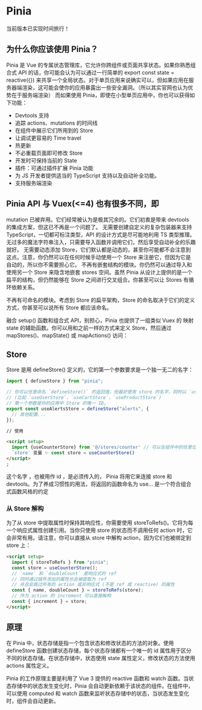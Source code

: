 # Pinia

当前版本已实现时间旅行！

## 为什么你应该使用 Pinia？

Pinia 是 Vue 的专属状态管理库，它允许你跨组件或页面共享状态。如果你熟悉组合式 API 的话，你可能会认为可以通过一行简单的 export const state = reactive({}) 来共享一个全局状态。对于单页应用来说确实可以，但如果应用在服务器端渲染，这可能会使你的应用暴露出一些安全漏洞。（所以其实官网也认为优势在于服务端渲染） 而如果使用 Pinia，即使在小型单页应用中，你也可以获得如下功能：

- Devtools 支持
- 追踪 actions、mutations 的时间线
- 在组件中展示它们所用到的 Store
- 让调试更容易的 Time travel
- 热更新
- 不必重载页面即可修改 Store
- 开发时可保持当前的 State
- 插件：可通过插件扩展 Pinia 功能
- 为 JS 开发者提供适当的 TypeScript 支持以及自动补全功能。
- 支持服务端渲染

## Pinia API 与 Vuex(<=4) 也有很多不同，即

mutation 已被弃用。它们经常被认为是极其冗余的。它们初衷是带来 devtools 的集成方案，但这已不再是一个问题了。
无需要创建自定义的复杂包装器来支持 TypeScript，一切都可标注类型，API 的设计方式是尽可能地利用 TS 类型推理。
无过多的魔法字符串注入，只需要导入函数并调用它们，然后享受自动补全的乐趣就好。
无需要动态添加 Store，它们默认都是动态的，甚至你可能都不会注意到这点。注意，你仍然可以在任何时候手动使用一个 Store 来注册它，但因为它是自动的，所以你不需要担心它。
不再有嵌套结构的模块。你仍然可以通过导入和使用另一个 Store 来隐含地嵌套 stores 空间。虽然 Pinia 从设计上提供的是一个扁平的结构，但仍然能够在 Store 之间进行交叉组合。你甚至可以让 Stores 有循环依赖关系。

不再有可命名的模块。考虑到 Store 的扁平架构，Store 的命名取决于它们的定义方式，你甚至可以说所有 Store 都应该命名。

融合 setup() 函数和组合式 API，别担心，Pinia 也提供了一组类似 Vuex 的 映射 state 的辅助函数。你可以用和之前一样的方式来定义 Store，然后通过 mapStores()、mapState() 或 mapActions() 访问：

## Store

Store 是用 defineStore() 定义的，它的第一个参数要求是一个独一无二的名字：

```js
import { defineStore } from "pinia";

// 你可以任意命名 `defineStore()` 的返回值，但最好使用 store 的名字，同时以 `use` 开头且以 `Store` 结尾。
// (比如 `useUserStore`，`useCartStore`，`useProductStore`)
// 第一个参数是你的应用中 Store 的唯一 ID。
export const useAlertsStore = defineStore("alerts", {
  // 其他配置...
});
```

```html
// 使用

<script setup>
  import {useCounterStore} from '@/stores/counter' // 可以在组件中的任意位置访问
  `store` 变量 ✨ const store = useCounterStore()
</script>
;
```

这个名字 ，也被用作 id ，是必须传入的， Pinia 将用它来连接 store 和 devtools。为了养成习惯性的用法，将返回的函数命名为 use... 是一个符合组合式函数风格的约定

### 从 Store 解构

为了从 store 中提取属性时保持其响应性，你需要使用 storeToRefs()。它将为每一个响应式属性创建引用。当你只使用 store 的状态而不调用任何 action 时，它会非常有用。请注意，你可以直接从 store 中解构 action，因为它们也被绑定到 store 上：

```html
<script setup>
  import { storeToRefs } from "pinia";
  const store = useCounterStore();
  // `name` 和 `doubleCount` 是响应式的 ref
  // 同时通过插件添加的属性也会被提取为 ref
  // 并且会跳过所有的 action 或非响应式 (不是 ref 或 reactive) 的属性
  const { name, doubleCount } = storeToRefs(store);
  // 作为 action 的 increment 可以直接解构
  const { increment } = store;
</script>
```

## 原理

在 Pinia 中，状态存储是指一个包含状态和修改状态的方法的对象。使用 defineStore 函数创建状态存储，每个状态存储都有一个唯一的 id 属性用于区分不同的状态存储。在状态存储中，状态使用 state 属性定义，修改状态的方法使用 actions 属性定义。

Pinia 的工作原理主要是利用了 Vue 3 提供的 reactive 函数和 watch 函数。当状态存储中的状态发生变化时，Pinia 会自动更新依赖于该状态的组件。在组件中，可以使用 computed 和 watch 函数来监听状态存储中的状态，当状态发生变化时，组件会自动更新。

